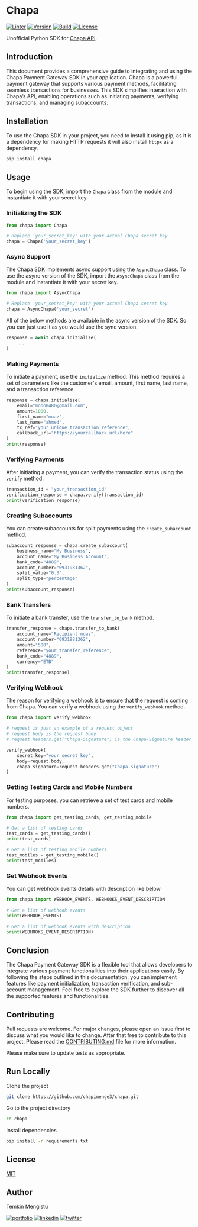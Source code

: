 # Chapa

[![Linter](https://github.com/chapimenge3/chapa/actions/workflows/Linter.yml/badge.svg)](https://github.com/chapimenge3/chapa/actions/workflows/Linter.yml)
[![Version](https://img.shields.io/static/v1?label=version&message=0.0.1&color=green)](https://travis-ci.com/chapimenge3/chapa)
[![Build](https://github.com/chapimenge3/chapa/actions/workflows/Linter.yml/badge.svg)](https://travis-ci.com/chapimenge3/chapa)
[![License](https://img.shields.io/badge/license-MIT-blue.svg)](https://choosealicense.com/licenses/mit)

Unofficial Python SDK for [Chapa API](https://developer.chapa.co/docs).

## Introduction

This document provides a comprehensive guide to integrating and using the Chapa Payment Gateway SDK in your application. Chapa is a powerful payment gateway that supports various payment methods, facilitating seamless transactions for businesses. This SDK simplifies interaction with Chapa’s API, enabling operations such as initiating payments, verifying transactions, and managing subaccounts.

## Installation

To use the Chapa SDK in your project, you need to install it using pip, as it is a dependency for making HTTP requests it will also install `httpx` as a dependency.

```bash
pip install chapa
```

## Usage

To begin using the SDK, import the `Chapa` class from the module and instantiate it with your secret key.

### Initializing the SDK

```python
from chapa import Chapa

# Replace 'your_secret_key' with your actual Chapa secret key
chapa = Chapa('your_secret_key')
```

### Async Support

The Chapa SDK implements async support using the `AsyncChapa` class. To use the async version of the SDK, import the `AsyncChapa` class from the module and instantiate it with your secret key.

```python
from chapa import AsyncChapa

# Replace 'your_secret_key' with your actual Chapa secret key
chapa = AsyncChapa('your_secret')
```

All of the below methods are available in the async version of the SDK. So you can just use it as you would use the sync version.

```python
response = await chapa.initialize(
    ...
)
```

### Making Payments

To initiate a payment, use the `initialize` method. This method requires a set of parameters like the customer's email, amount, first name, last name, and a transaction reference.

```python
response = chapa.initialize(
    email="mobo0480@gmail.com",
    amount=1000,
    first_name="muaz",
    last_name="ahmed",
    tx_ref="your_unique_transaction_reference",
    callback_url="https://yourcallback.url/here"
)
print(response)
```

### Verifying Payments

After initiating a payment, you can verify the transaction status using the `verify` method.

```python
transaction_id = "your_transaction_id"
verification_response = chapa.verify(transaction_id)
print(verification_response)
```

### Creating Subaccounts

You can create subaccounts for split payments using the `create_subaccount` method.

```python
subaccount_response = chapa.create_subaccount(
    business_name="My Business",
    account_name="My Business Account",
    bank_code="4889",
    account_number="0931981362",
    split_value="0.3",
    split_type="percentage"
)
print(subaccount_response)
```

### Bank Transfers

To initiate a bank transfer, use the `transfer_to_bank` method.

```python
transfer_response = chapa.transfer_to_bank(
    account_name="Recipient muaz",
    account_number="0931981362",
    amount="500",
    reference="your_transfer_reference",
    bank_code="4889",
    currency="ETB"
)
print(transfer_response)
```

### Verifying Webhook

The reason for verifying a webhook is to ensure that the request is coming from Chapa. You can verify a webhook using the `verify_webhook` method.

```python
from chapa import verify_webhook

# request is just an example of a request object
# request.body is the request body
# request.headers.get("Chapa-Signature") is the Chapa-Signature header

verify_webhook(
    secret_key="your_secret_key",
    body=request.body,
    chapa_signature=request.headers.get("Chapa-Signature")
)
```

### Getting Testing Cards and Mobile Numbers

For testing purposes, you can retrieve a set of test cards and mobile numbers.

```python
from chapa import get_testing_cards, get_testing_mobile 

# Get a list of testing cards
test_cards = get_testing_cards()
print(test_cards)

# Get a list of testing mobile numbers
test_mobiles = get_testing_mobile()
print(test_mobiles)
```

### Get Webhook Events

You can get webhook events details with description like below

```python
from chapa import WEBHOOK_EVENTS, WEBHOOKS_EVENT_DESCRIPTION

# Get a list of webhook events
print(WEBHOOK_EVENTS)

# Get a list of webhook events with description
print(WEBHOOKS_EVENT_DESCRIPTION)
```

## Conclusion

The Chapa Payment Gateway SDK is a flexible tool that allows developers to integrate various payment functionalities into their applications easily. By following the steps outlined in this documentation, you can implement features like payment initialization, transaction verification, and sub-account management. Feel free to explore the SDK further to discover all the supported features and functionalities.

## Contributing

Pull requests are welcome. For major changes, please open an issue first to discuss what you would like to change. After that free to contribute to this project. Please read the [CONTRIBUTING.md](https://github.com/chapimenge3/chapa/blob/main/CONTRIBUTING.md) file for more information.

Please make sure to update tests as appropriate.

## Run Locally

Clone the project

```bash
git clone https://github.com/chapimenge3/chapa.git
```

Go to the project directory

```bash
cd chapa
```

Install dependencies

```bash
pip install -r requirements.txt
```

## License

[MIT](https://choosealicense.com/licenses/mit/)

## Author

Temkin Mengistu

[![portfolio](https://img.shields.io/badge/my_portfolio-000?style=for-the-badge&logo=ko-fi&logoColor=white)](https://chapimenge.me/)
[![linkedin](https://img.shields.io/badge/linkedin-0A66C2?style=for-the-badge&logo=linkedin&logoColor=white)](https://www.linkedin.com/in/chapimenge/)
[![twitter](https://img.shields.io/badge/twitter-1DA1F2?style=for-the-badge&logo=twitter&logoColor=white)](https://twitter.com/chapimenge3/)
